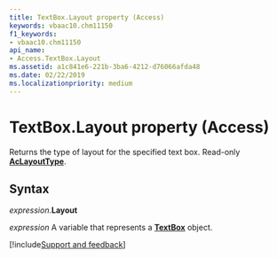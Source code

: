 ```yaml
---
title: TextBox.Layout property (Access)
keywords: vbaac10.chm11150
f1_keywords:
- vbaac10.chm11150
api_name:
- Access.TextBox.Layout
ms.assetid: a1c841e6-221b-3ba6-4212-d76066afda48
ms.date: 02/22/2019
ms.localizationpriority: medium
---
```



# TextBox.Layout property (Access)

Returns the type of layout for the specified text box. Read-only **[AcLayoutType](Access.AcLayoutType.md)**.


## Syntax

_expression_.**Layout**

_expression_ A variable that represents a **[TextBox](Access.TextBox.md)** object.




[!include[Support and feedback](~/includes/feedback-boilerplate.md)]